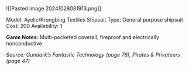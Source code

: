 ![[Pasted image 20241028031913.png]]

Model: Ayelic/Krongbing Textiles Shipsuit
Type: General purpose shipsuit
Cost: 200
Availability: 1

**Game Notes:** 
Multi-pocketed coverall, fireproof and electrically nonconductive.

*Source: Gundark’s Fantastic Technology (page 76), Pirates & Privateers (page 47)*